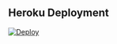 ## Heroku Deployment
[![Deploy](https://www.herokucdn.com/deploy/button.svg)](https://heroku.com/deploy?template=https://github.com/heshan3030/Adv-Auto-Filter-Bot-V2)

